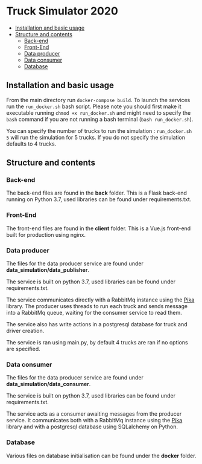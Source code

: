 # Truck Simulator 2020

- [Installation and basic usage](#installation-and-basic-usage)
- [Structure and contents](#structure-and-contents)
  * [Back-end](#back-end)
  * [Front-End](#front-end)
  * [Data producer](#data-producer)
  * [Data consumer](#data-consumer)
  * [Database](#database)

## Installation and basic usage

From the main directory run `docker-compose build`. To launch the services run the `run_docker.sh` bash script. Please note you should first make it executable running `chmod +x run_docker.sh` and might need to specify the `bash` command if you are not running a bash terminal (`bash run_docker.sh`).

You can specify the number of trucks to run the simulation : `run_docker.sh 5` will run the simulation for 5 trucks. If you do not specify the simulation defaults to 4 trucks.

## Structure and contents

### Back-end

The back-end files are found in the **back** folder.
This is a Flask back-end running on Python 3.7, used libraries can be found under requirements.txt.

### Front-End

The front-end files are found in the **client** folder. This is a Vue.js front-end built for production using nginx. 

### Data producer

The files for the data producer service are found under **data_simulation/data_publisher**.

The service is built on python 3.7, used libraries can be found under requirements.txt. 

The service communicates directly with a RabbitMq instance using the [Pika](https://pika.com/) library. The producer uses threads to run each truck and sends message into a RabbitMq queue, waiting for the consumer service to read them. 

The service also has write actions in a postgresql database for truck and driver creation. 

The service is ran using main.py, by default 4 trucks are ran if no options are specified. 


### Data consumer

The files for the data producer service are found under **data_simulation/data_consumer**.

The service is built on python 3.7, used libraries can be found under requirements.txt. 

The service acts as a consumer awaiting messages from the producer service. It communicates both with a RabbitMq instance using the [Pika](https://pika.com/) library and with a postgresql database using SQLalchemy on Python. 

### Database

Various files on database initialisation can be found under the **docker** folder.

<!-- ### Used Libraries :

- [Pika](https://pika.com/) (RabbitMQ)

### Run database
- `docker-compose up` -->

